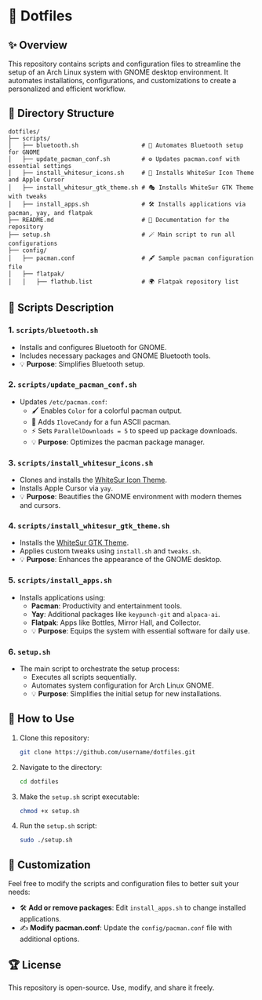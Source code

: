 # 🌟 Dotfiles
## ✨ Overview 
This repository contains scripts and configuration files to streamline the setup of an Arch Linux system with GNOME desktop environment. It automates installations, configurations, and customizations to create a personalized and efficient workflow. 
## 📂 Directory Structure
```plaintext
dotfiles/
├── scripts/
│   ├── bluetooth.sh                  # 🚀 Automates Bluetooth setup for GNOME
│   ├── update_pacman_conf.sh         # ⚙️ Updates pacman.conf with essential settings
│   ├── install_whitesur_icons.sh     # 🎨 Installs WhiteSur Icon Theme and Apple Cursor
│   ├── install_whitesur_gtk_theme.sh # 🎭 Installs WhiteSur GTK Theme with tweaks
│   ├── install_apps.sh               # 🛠️ Installs applications via pacman, yay, and flatpak
├── README.md                         # 📜 Documentation for the repository
├── setup.sh                          # 🪄 Main script to run all configurations
├── config/
│   ├── pacman.conf                   # 🖋️ Sample pacman configuration file
│   ├── flatpak/
│   │   ├── flathub.list              # 🌍 Flatpak repository list
```
## 📜 Scripts Description
### 1. `scripts/bluetooth.sh`
-   Installs and configures Bluetooth for GNOME.
-   Includes necessary packages and GNOME Bluetooth tools.
- 💡 **Purpose**: Simplifies Bluetooth setup.
### 2. `scripts/update_pacman_conf.sh`
-   Updates `/etc/pacman.conf`:
    -   🖌️ Enables `Color` for a colorful pacman output.
    -   🎉 Adds `IloveCandy` for a fun ASCII pacman.
    -   ⚡ Sets `ParallelDownloads = 5` to speed up package downloads. 
    - 💡 **Purpose**: Optimizes the pacman package manager.

### 3. `scripts/install_whitesur_icons.sh`

-   Clones and installs the [WhiteSur Icon Theme](https://github.com/vinceliuice/WhiteSur-icon-theme).
-   Installs Apple Cursor via `yay`.
- 💡 **Purpose**: Beautifies the GNOME environment with modern themes and cursors.

### 4. `scripts/install_whitesur_gtk_theme.sh`
-   Installs the [WhiteSur GTK Theme](https://github.com/vinceliuice/WhiteSur-gtk-theme).
-   Applies custom tweaks using `install.sh` and `tweaks.sh`. 
- 💡 **Purpose**: Enhances the appearance of the GNOME desktop.

### 5. `scripts/install_apps.sh`
-   Installs applications using:
    -   **Pacman**: Productivity and entertainment tools.
    -   **Yay**: Additional packages like `keypunch-git` and `alpaca-ai`.
    -   **Flatpak**: Apps like Bottles, Mirror Hall, and Collector.
    - 💡 **Purpose**: Equips the system with essential software for daily use.

### 6. `setup.sh`

-   The main script to orchestrate the setup process:
    -   Executes all scripts sequentially.
    -   Automates system configuration for Arch Linux GNOME.
    - 💡 **Purpose**: Simplifies the initial setup for new installations.
## 🔧 How to Use
1.  Clone this repository:
    ```bash
	git clone https://github.com/username/dotfiles.git
    ```
2.  Navigate to the directory:
	```bash
	cd dotfiles
	```
3.  Make the `setup.sh` script executable:
	```bash
    chmod +x setup.sh
    ```
4.  Run the `setup.sh` script:
	```bash
    sudo ./setup.sh
    ```

## 🎨 Customization
Feel free to modify the scripts and configuration files to better suit your needs:
-   🛠️ **Add or remove packages**: Edit `install_apps.sh` to change installed applications.
-   ✍️ **Modify pacman.conf**: Update the `config/pacman.conf` file with additional options.
    

## 🏆 License
This repository is open-source. Use, modify, and share it freely.
